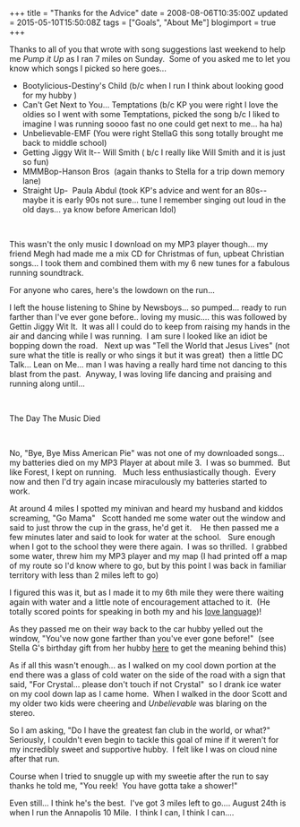 +++
title = "Thanks for the Advice"
date = 2008-08-06T10:35:00Z
updated = 2015-05-10T15:50:08Z
tags = ["Goals", "About Me"]
blogimport = true 
+++

Thanks to all of you that wrote with song suggestions last weekend to help me _Pump it Up_ as I ran 7 miles on Sunday.&#160; Some of you asked me to let you know which songs I picked so here goes...

*   Bootylicious-Destiny's Child (b/c when I run I think about looking good for my hubby )
*   Can't Get Next to You... Temptations (b/c KP you were right I love the oldies so I went with some Temptations, picked the song b/c I liked to imagine I was running soooo fast no one could get next to me... ha ha)
*   Unbelievable-EMF (You were right StellaG this song totally brought me back to middle school)
*   Getting Jiggy Wit It-- Will Smith ( b/c I really like Will Smith and it is just so fun)
*   MMMBop-Hanson Bros&#160; (again thanks to Stella for a trip down memory lane)
*   Straight Up-&#160; Paula Abdul (took KP's advice and went for an 80s--maybe it is early 90s not sure... tune I remember singing out loud in the old days... ya know before American Idol)  

&#160;

This wasn't the only music I download on my MP3 player though... my friend Megh had made me a mix CD for Christmas of fun, upbeat Christian songs... I took them and combined them with my 6 new tunes for a fabulous running soundtrack.

For anyone who cares, here's the lowdown on the run...

I left the house listening to Shine by Newsboys... so pumped... ready to run farther than I've ever gone before.. loving my music.... this was followed by Gettin Jiggy Wit It.&#160; It was all I could do to keep from raising my hands in the air and dancing while I was running.&#160; I am sure I looked like an idiot be bopping down the road.&#160;&#160; Next up was &quot;Tell the World that Jesus Lives&quot; (not sure what the title is really or who sings it but it was great)&#160; then a little DC Talk... Lean on Me... man I was having a really hard time not dancing to this blast from the past.&#160; Anyway, I was loving life dancing and praising and running along until...

&#160;

The Day The Music Died

&#160;

No, &quot;Bye, Bye Miss American Pie&quot; was not one of my downloaded songs... my batteries died on my MP3 Player at about mile 3.&#160; I was so bummed.&#160; But like Forest, I kept on running.&#160;&#160; Much less enthusiastically though.&#160; Every now and then I'd try again incase miraculously my batteries started to work.&#160;&#160;&#160; 

At around 4 miles I spotted my minivan and heard my husband and kiddos screaming, &quot;Go Mama&quot;&#160;&#160; Scott handed me some water out the window and said to just throw the cup in the grass, he'd get it.&#160;&#160;&#160; He then passed me a few minutes later and said to look for water at the school.&#160;&#160; Sure enough when I got to the school they were there again.&#160; I was so thrilled.&#160; I grabbed some water, threw him my MP3 player and my map (I had printed off a map of my route so I'd know where to go, but by this point I was back in familiar territory with less than 2 miles left to go)&#160; 

I figured this was it, but as I made it to my 6th mile they were there waiting again with water and a little note of encouragement attached to it.&#160; (He totally scored points for speaking in both my and his [love language](http://lifeatthecircus.com/2008/08/02/weekend-thoughts-the-best-book-i-never-read/))!

As they passed me on their way back to the car hubby yelled out the window, &quot;You've now gone farther than you've ever gone before!&quot;&#160; (see Stella G's birthday gift from her hubby [here](http://anotherstelladay.blogspot.com/2008/07/weekend-note-md.html) to get the meaning behind this)

As if all this wasn't enough... as I walked on my cool down portion at the end there was a glass of cold water on the side of the road with a sign that said, &quot;For Crystal... please don't touch if not Crystal&quot;&#160; so I drank ice water on my cool down lap as I came home.&#160; When I walked in the door Scott and my older two kids were cheering and _Unbelievable_ was blaring on the stereo.

So I am asking, &quot;Do I have the greatest fan club in the world, or what?&quot;&#160; Seriously, I couldn't even begin to tackle this goal of mine if it weren't for my incredibly sweet and supportive hubby.&#160; I felt like I was on cloud nine after that run.

Course when I tried to snuggle up with my sweetie after the run to say thanks he told me, &quot;You reek!&#160; You have gotta take a shower!&quot;&#160;&#160;&#160; 

Even still... I think he's the best.&#160; I've got 3 miles left to go.... August 24th is when I run the Annapolis 10 Mile.&#160; I think I can, I think I can....
